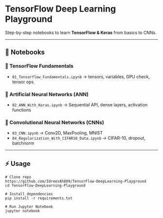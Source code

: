 # TensorFlow Deep Learning Playground 

Step-by-step notebooks to learn **TensorFlow & Keras** from basics to CNNs.  

---

## 📂 Notebooks  

### 🔹 TensorFlow Fundamentals  
- `01_Tensorflow_Fundamentals.ipynb` → tensors, variables, GPU check, tensor ops  

### 🔹 Artificial Neural Networks (ANN)  
- `02_ANN_With_Keras.ipynb` → Sequential API, dense layers, activation functions  

### 🔹 Convolutional Neural Networks (CNNs)  
- `03_CNN.ipynb` → Conv2D, MaxPooling, MNIST  
- `04_Regularization_With_CIFAR10_Data.ipynb` → CIFAR-10, dropout, batchnorm  

---

## ⚡ Usage  

```
# Clone repo
https://github.com/IdreesAh809/TensorFlow-DeepLearning-Playground
cd TensorFlow-DeepLearning-Playground

# Install dependencies
pip install -r requirements.txt

# Run Jupyter Notebook
jupyter notebook
